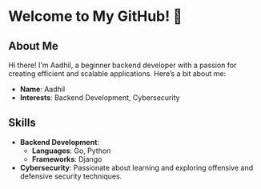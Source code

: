 # Welcome to My GitHub! 👋

## About Me

Hi there! I'm Aadhil, a beginner backend developer with a passion for creating efficient and scalable applications. Here’s a bit about me:

- **Name**: Aadhil
- **Interests**: Backend Development, Cybersecurity

## Skills

- **Backend Development**:
  - **Languages**: Go, Python
  - **Frameworks**: Django
- **Cybersecurity**: Passionate about learning and exploring offensive and defensive security techniques.
